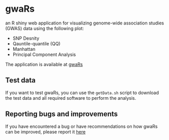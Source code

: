 # gwaRs
an R shiny web application for visualizing genome-wide association studies (GWAS) data using the following plot:

* SNP Desnity
* Qauntile-quantile (QQ)
* Manhattan
* Principal Component Analysis

The application is available at [gwaRs](https://gwasviz.shinnyapps.io/gwars)

## Test data
If you want to test gwaRs, you can use the `getData.sh` script to download the test data and all required software to perform the analysis.

## Reporting bugs and improvements
If you have encountered a bug or have recommendations on how gwaRs can be improved, please report it [here](https://github.com/LindoNkambule/gwaRs/issues)
